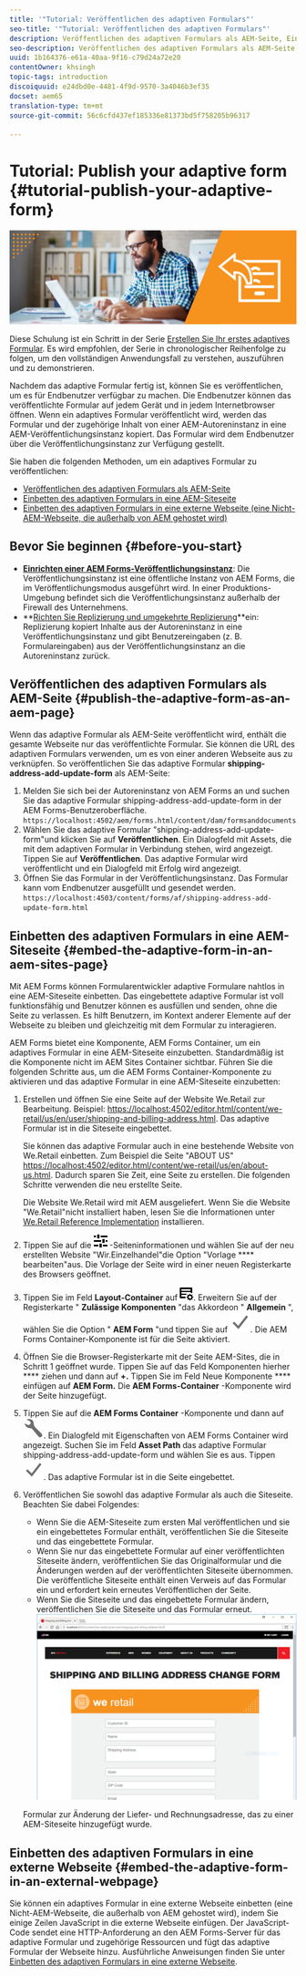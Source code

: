 ```yaml
---
title: '"Tutorial: Veröffentlichen des adaptiven Formulars"'
seo-title: '"Tutorial: Veröffentlichen des adaptiven Formulars"'
description: Veröffentlichen des adaptiven Formulars als AEM-Seite, Einbetten des Formulars in eine AEM-Siteseite oder Einbetten des adaptiven Formulars in eine externe Webseite
seo-description: Veröffentlichen des adaptiven Formulars als AEM-Seite, Einbetten des Formulars in eine AEM-Siteseite oder Einbetten des adaptiven Formulars in eine externe Webseite
uuid: 1b164376-e61a-40aa-9f16-c79d24a72e20
contentOwner: khsingh
topic-tags: introduction
discoiquuid: e24dbd0e-4481-4f9d-9570-3a4046b3ef35
docset: aem65
translation-type: tm+mt
source-git-commit: 56c6cfd437ef185336e81373bd5f758205b96317

---
```



# Tutorial: Publish your adaptive form {#tutorial-publish-your-adaptive-form}

![](do-not-localize/13-publish-your-adaptive-form-small.png)

Diese Schulung ist ein Schritt in der Serie [Erstellen Sie Ihr erstes adaptives Formular](https://helpx.adobe.com/experience-manager/6-3/forms/using/create-your-first-adaptive-form.html). Es wird empfohlen, der Serie in chronologischer Reihenfolge zu folgen, um den vollständigen Anwendungsfall zu verstehen, auszuführen und zu demonstrieren.

Nachdem das adaptive Formular fertig ist, können Sie es veröffentlichen, um es für Endbenutzer verfügbar zu machen. Die Endbenutzer können das veröffentlichte Formular auf jedem Gerät und in jedem Internetbrowser öffnen. Wenn ein adaptives Formular veröffentlicht wird, werden das Formular und der zugehörige Inhalt von einer AEM-Autoreninstanz in eine AEM-Veröffentlichungsinstanz kopiert. Das Formular wird dem Endbenutzer über die Veröffentlichungsinstanz zur Verfügung gestellt.

Sie haben die folgenden Methoden, um ein adaptives Formular zu veröffentlichen:

* [Veröffentlichen des adaptiven Formulars als AEM-Seite](../../forms/using/publish-your-adaptive-form.md#publish-the-adaptive-form-as-an-aem-page)
* [Einbetten des adaptiven Formulars in eine AEM-Siteseite](#embed-the-adaptive-form-in-an-aem-sites-page)
* [Einbetten des adaptiven Formulars in eine externe Webseite (eine Nicht-AEM-Webseite, die außerhalb von AEM gehostet wird)](../../forms/using/publish-your-adaptive-form.md)

## Bevor Sie beginnen {#before-you-start}

* **[Einrichten einer AEM Forms-Veröffentlichungsinstanz](https://helpx.adobe.com/de/experience-manager/6-3/forms/using/installing-configuring-aem-forms-osgi.html)**: Die Veröffentlichungsinstanz ist eine öffentliche Instanz von AEM Forms, die im Veröffentlichungsmodus ausgeführt wird. In einer Produktions-Umgebung befindet sich die Veröffentlichungsinstanz außerhalb der Firewall des Unternehmens.
* **[Richten Sie Replizierung und umgekehrte Replizierung](https://helpx.adobe.com/experience-manager/6-3/help/sites-deploying/replication.html)**ein: Replizierung kopiert Inhalte aus der Autoreninstanz in eine Veröffentlichungsinstanz und gibt Benutzereingaben (z. B. Formulareingaben) aus der Veröffentlichungsinstanz an die Autoreninstanz zurück.

## Veröffentlichen des adaptiven Formulars als AEM-Seite {#publish-the-adaptive-form-as-an-aem-page}

Wenn das adaptive Formular als AEM-Seite veröffentlicht wird, enthält die gesamte Webseite nur das veröffentlichte Formular. Sie können die URL des adaptiven Formulars verwenden, um es von einer anderen Webseite aus zu verknüpfen. So veröffentlichen Sie das adaptive Formular **shipping-address-add-update-form** als AEM-Seite:

1. Melden Sie sich bei der Autoreninstanz von AEM Forms an und suchen Sie das adaptive Formular shipping-address-add-update-form in der AEM Forms-Benutzeroberfläche.
   `https://localhost:4502/aem/forms.html/content/dam/formsanddocuments`
1. Wählen Sie das adaptive Formular &quot;shipping-address-add-update-form&quot;und klicken Sie auf **Veröffentlichen**. Ein Dialogfeld mit Assets, die mit dem adaptiven Formular in Verbindung stehen, wird angezeigt. Tippen Sie auf **Veröffentlichen**. Das adaptive Formular wird veröffentlicht und ein Dialogfeld mit Erfolg wird angezeigt.
1. Öffnen Sie das Formular in der Veröffentlichungsinstanz. Das Formular kann vom Endbenutzer ausgefüllt und gesendet werden.
   `https://localhost:4503/content/forms/af/shipping-address-add-update-form.html`

## Einbetten des adaptiven Formulars in eine AEM-Siteseite {#embed-the-adaptive-form-in-an-aem-sites-page}

Mit AEM Forms können Formularentwickler adaptive Formulare nahtlos in eine AEM-Siteseite einbetten. Das eingebettete adaptive Formular ist voll funktionsfähig und Benutzer können es ausfüllen und senden, ohne die Seite zu verlassen. Es hilft Benutzern, im Kontext anderer Elemente auf der Webseite zu bleiben und gleichzeitig mit dem Formular zu interagieren.

AEM Forms bietet eine Komponente, AEM Forms Container, um ein adaptives Formular in eine AEM-Siteseite einzubetten. Standardmäßig ist die Komponente nicht im AEM Sites Container sichtbar. Führen Sie die folgenden Schritte aus, um die AEM Forms Container-Komponente zu aktivieren und das adaptive Formular in eine AEM-Siteseite einzubetten:

1. Erstellen und öffnen Sie eine Seite auf der Website We.Retail zur Bearbeitung. Beispiel: [https://localhost:4502/editor.html/content/we-retail/us/en/user/shipping-and-billing-address.html](https://localhost:4502/editor.html/content/we-retail/us/en/user/shipping-and-billing-address.html). Das adaptive Formular ist in die Siteseite eingebettet.

   Sie können das adaptive Formular auch in eine bestehende Website von We.Retail einbetten. Zum Beispiel die Seite &quot;ABOUT US&quot; [https://localhost:4502/editor.html/content/we-retail/us/en/about-us.html](https://localhost:4502/editor.html/content/we-retail/us/en/about-us.html). Dadurch sparen Sie Zeit, eine Seite zu erstellen. Die folgenden Schritte verwenden die neu erstellte Seite.

   Die Website We.Retail wird mit AEM ausgeliefert. Wenn Sie die Website &quot;We.Retail&quot;nicht installiert haben, lesen Sie die Informationen unter [We.Retail Reference Implementation](https://helpx.adobe.com/experience-manager/6-3/help/sites-developing/we-retail.html) installieren.

1. Tippen Sie auf die ![Eigenschaften](assets/properties.png) -Seiteninformationen und wählen Sie auf der neu erstellten Website &quot;Wir.Einzelhandel&quot;die Option &quot;Vorlage **** bearbeiten&quot;aus. Die Vorlage der Seite wird in einer neuen Registerkarte des Browsers geöffnet.
1. Tippen Sie im Feld **Layout-Container** auf ![Feedmanagement](assets/feedmanagement.png). Erweitern Sie auf der Registerkarte &quot; **Zulässige Komponenten** &quot;das Akkordeon &quot; **Allgemein** &quot;, wählen Sie die Option &quot; **AEM Form** &quot;und tippen Sie auf ![](assets/save_icon.svg). Die AEM Forms Container-Komponente ist für die Seite aktiviert.

1. Öffnen Sie die Browser-Registerkarte mit der Seite AEM-Sites, die in Schritt 1 geöffnet wurde. Tippen Sie auf das Feld Komponenten hierher **** ziehen und dann auf **+.** Tippen Sie im Feld Neue Komponente **** einfügen auf **AEM Form.** Die **AEM Forms-Container** -Komponente wird der Seite hinzugefügt.
1. Tippen Sie auf die **AEM Forms Container** -Komponente und dann auf ![](assets/configure-icon.svg). Ein Dialogfeld mit Eigenschaften von AEM Forms Container wird angezeigt. Suchen Sie im Feld **Asset Path** das adaptive Formular shipping-address-add-update-form und wählen Sie es aus. Tippen ![](assets/save_icon.svg). Das adaptive Formular ist in die Seite eingebettet.
1. Veröffentlichen Sie sowohl das adaptive Formular als auch die Siteseite. Beachten Sie dabei Folgendes:

   * Wenn Sie die AEM-Siteseite zum ersten Mal veröffentlichen und sie ein eingebettetes Formular enthält, veröffentlichen Sie die Siteseite und das eingebettete Formular.
   * Wenn Sie nur das eingebettete Formular auf einer veröffentlichten Siteseite ändern, veröffentlichen Sie das Originalformular und die Änderungen werden auf der veröffentlichten Siteseite übernommen. Die veröffentliche Siteseite enthält einen Verweis auf das Formular ein und erfordert kein erneutes Veröffentlichen der Seite.
   * Wenn Sie die Siteseite und das eingebettete Formular ändern, veröffentlichen Sie die Siteseite und das Formular erneut.
   ![embed-in-aem-sites](assets/embed-in-aem-sites.png)

   Formular zur Änderung der Liefer- und Rechnungsadresse, das zu einer AEM-Siteseite hinzugefügt wurde.

## Einbetten des adaptiven Formulars in eine externe Webseite {#embed-the-adaptive-form-in-an-external-webpage}

Sie können ein adaptives Formular in eine externe Webseite einbetten (eine Nicht-AEM-Webseite, die außerhalb von AEM gehostet wird), indem Sie einige Zeilen JavaScript in die externe Webseite einfügen. Der JavaScript-Code sendet eine HTTP-Anforderung an den AEM Forms-Server für das adaptive Formular und zugehörige Ressourcen und fügt das adaptive Formular der Webseite hinzu. Ausführliche Anweisungen finden Sie unter [Einbetten des adaptiven Formulars in eine externe Webseite](/help/forms/using/embed-adaptive-form-external-web-page.md).
